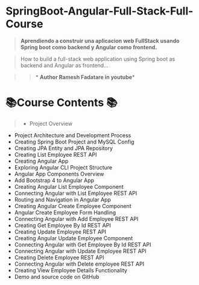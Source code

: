 # SpringBoot-Angular-Full-Stack-Full-Course

>**Aprendiendo a construir una aplicacion web FullStack usando Spring boot como backend y Angular como frontend.** 

>  How to build a full-stack web application using Spring boot as backend and Angular as frontend...

>>  \* **Author Ramesh Fadatare in youtube**\*

# **📚Course Contents 📚**

> * Project Overview 
* Project Architecture and Development Process 
* Creating Spring Boot Project  and MySQL Config
* Creating JPA Entity and JPA Repository 
* Creating List Employee REST API 
* Creating Angular App 
* Exploring Angular CLI Project Structure
* Angular App Components Overview
* Add Bootstrap 4 to Angular App
* Creating Angular List Employee Component
* Connecting Angular with List Employee REST API 
* Routing and Navigation in Angular App
* Creating Angular Create Employee Component
* Angular Create Employee Form Handling
* Connecting Angular with Add Employee REST API
* Creating Get Employee By Id REST API
* Creating Update Employee REST API
* Creating Angular Update Employee Component
* Connecting Angular with Get Employee By Id REST API
* Connecting Angular with Update Employee REST API
* Creating Delete Employee REST API
* Connecting Angular with Delete employee REST API
* Creating View Employee Details Functionality
* Demo and source code on GitHub